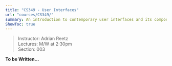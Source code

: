```yaml
---
title: "CS349 - User Interfaces"
url: "courses/CS349/"
summary: An introduction to contemporary user interfaces and its components, specifications, and architectures
ShowToc: true
---
```


> Instructor: Adrian Reetz \
> Lectures: M/W at 2:30pm \
> Section: 003


**To be Written...**